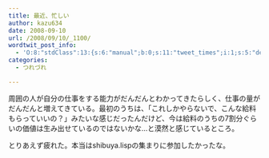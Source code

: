```yaml
---
title: 最近、忙しい
author: kazu634
date: 2008-09-10
url: /2008/09/10/_1100/
wordtwit_post_info:
  - 'O:8:"stdClass":13:{s:6:"manual";b:0;s:11:"tweet_times";i:1;s:5:"delay";i:0;s:7:"enabled";i:1;s:10:"separation";s:2:"60";s:7:"version";s:3:"3.7";s:14:"tweet_template";b:0;s:6:"status";i:2;s:6:"result";a:0:{}s:13:"tweet_counter";i:2;s:13:"tweet_log_ids";a:1:{i:0;i:4265;}s:9:"hash_tags";a:0:{}s:8:"accounts";a:1:{i:0;s:7:"kazu634";}}'
categories:
  - つれづれ

---
```

<div class="section">
<p>
    周囲の人が自分の仕事をする能力がだんだんとわかってきたらしく、仕事の量がだんだんと増えてきている。最初のうちは、「これしかやらないで、こんな給料もらっていいの？」みたいな感じだったんだけど、今は給料のうちの7割分ぐらいの価値は生み出せているのではないかな…と漠然と感じているところ。
</p>
  
<p>
    とりあえず疲れた。本当はshibuya.lispの集まりに参加したかったな。
</p>
</div>